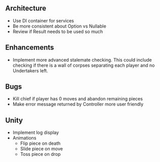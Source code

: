 ## Architecture
 - Use DI container for services
 - Be more consistent about Option vs Nullable
 - Review if Result needs to be used so much

## Enhancements
 - Implement more advanced stalemate checking. This could include checking if there is a wall of corpses separating each player and no Undertakers left.

## Bugs
 - Kill chief if player has 0 moves and abandon remaining pieces
 - Make error message returned by Controller more user friendly


## Unity
 - Implement log display
 - Animations
    - Flip piece on death
    - Slide piece on move
    - Toss piece on drop
